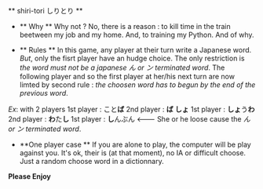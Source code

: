 ** shiri-tori しりとり **

* ** Why **
Why not ?
No, there is a reason : to kill time in the train beetween my job and my home.
And, to training my Python.
And of why.

* ** Rules **
In this game, any player at their turn write a Japanese word.
_But_, only the fisrt player have an hudge choice. The only restriction is _*the word must
not be a japanese ん or ン terminated word*_.
The following player and so the first player at her/his next turn are now limted by second rule :
_*the choosen word has to begun by the end of the previous word*_.

_Ex_:  with 2 players
1st player : こと**ば**
2nd player : **ば** **しょ**
1st player : **しょ**う**わ**
2nd player : **わ**た**し**
1st player : **し**んぶん  <--- She or he loose cause the _ん or ン terminated word_.

* **One player case **
If you are alone to play, the computer will be play against you.
It's ok, their is (at that moment), no IA or difficult choose.
Just a random choose word in a dictionnary.

**Please Enjoy**
